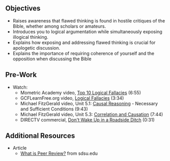 ---
---

## Objectives

- Raises awareness that flawed thinking is found in hostile critiques of the Bible, whether among scholars or amateurs.
- Introduces you to logical argumentation while simultaneously exposing illogical thinking.
- Explains how exposing and addressing flawed thinking is crucial for apologetic discussion.
- Explains the importance of requiring coherence of yourself and the opposition when discussing the Bible


## Pre-Work

- Watch:
  - Mometric Academy video, [Top 10 Logical Fallacies] (6:55)
  - GCFLearnFree.org video, [Logical Fallacies] (3:34)
  - Michael FitzGerald video, Unit 5.1: [Causal Reasoning] - Necessary and Sufficient Conditions (9:43)
  - Michael FitzGerald video, Unit 5.3: [Correlation and Causation] (7:44)
  - DIRECTV commercial, [Don't Wake Up in a Roadside Ditch] (0:31)

[Top 10 Logical Fallacies]: https://youtu.be/IawIjqOJBU8
[Logical Fallacies]: https://youtu.be/4CtofTCXcYI
[Causal Reasoning]: https://youtu.be/3R1W3jhtCY4
[Correlation and Causation]: https://youtu.be/k7WyDw112Lg
[Don't Wake Up in a Roadside Ditch]: https://youtu.be/kIv3m2gMgUU

## Additional Resources

- Article
  - [What is Peer Review?] from sdsu.edu

[What is Peer Review?]: https://library.sdsu.edu/reference/news/what-does-peer-review-mean

